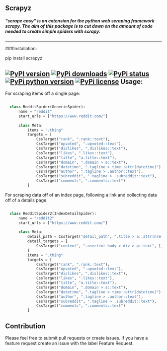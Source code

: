 
## Scrapyz
##### "scrape easy" is an extension for the python web scraping framework scrapy. The aim of this package is to cut down on the amount of code needed to create simple spiders with scrapy.
---
###Installation:

pip install scrapyz

[![PyPI version](https://img.shields.io/pypi/v/scrapyz.svg)](https://img.shields.io/pypi/v/scrapyz.svg)
[![PyPi downloads](https://img.shields.io/pypi/dm/scrapyz.svg)](https://img.shields.io/pypi/dm/scrapyz.svg)
[![PyPi status](https://img.shields.io/pypi/status/scrapyz.svg)](https://img.shields.io/pypi/status/scrapyz.svg)
[![PyPi python version](https://img.shields.io/pypi/pyversions/scrapyz.svg)](https://img.shields.io/pypi/pyversions/scrapyz.svg)
[![PyPi license](https://img.shields.io/pypi/l/scrapyz.svg)](https://img.shields.io/pypi/l/scrapyz.svg)
Usage:
------
For scraping items off a single page:
```python

  class RedditSpider(GenericSpider):
      name = "reddit"
      start_urls = ["https://www.reddit.com/"]
  
      class Meta:
          items = ".thing"
          targets = [
              CssTarget("rank", ".rank::text"),
              CssTarget("upvoted", ".upvoted::text"),
              CssTarget("dislikes", ".dislikes::text"),
              CssTarget("likes", ".likes::text"),
              CssTarget("title", "a.title::text"),
              CssTarget("domain", ".domain > a::text"),
              CssTarget("datetime", ".tagline > time::attr(datetime)"),
              CssTarget("author", ".tagline > .author::text"),
              CssTarget("subreddit", ".tagline > .subreddit::text"),
              CssTarget("comments", ".comments::text")
          ]
```

For scraping data off of an index page, following a link and collecting data off of a details page:  
```python

  class RedditSpider2(IndexDetailSpider):
      name = "reddit2"
      start_urls = ["https://www.reddit.com/"]
  
      class Meta:
          detail_path = CssTarget("detail_path", ".title > a::attr(href)", [absolute_url])
          detail_targets = [
              CssTarget("content", ".usertext-body > div > p::text", [join]),
          ]
          items = ".thing"
          targets = [
              CssTarget("rank", ".rank::text"),
              CssTarget("upvoted", ".upvoted::text"),
              CssTarget("dislikes", ".dislikes::text"),
              CssTarget("likes", ".likes::text"),
              CssTarget("title", "a.title::text"),
              CssTarget("domain", ".domain > a::text"),
              CssTarget("datetime", ".tagline > time::attr(datetime)"),
              CssTarget("author", ".tagline > .author::text"),
              CssTarget("subreddit", ".tagline > .subreddit::text"),
              CssTarget("comments", ".comments::text")
          ]
```
Contribution
-----------
Please feel free to submit pull requests or create issues. If you have a feature request create an issue with the label Feature Request.
